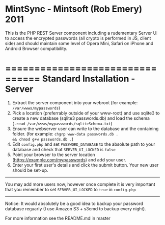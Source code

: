 MintSync - Mintsoft (Rob Emery) 2011
====================================
This is the PHP REST Server component including a rudementary Server UI to access the encrypted passwords (all crypto is performed in JS, client side) and should maintain some level of Opera Mini, Safari on iPhone and Android Browser compatibility.

================================
 Standard Installation - Server
================================

1. Extract the server component into your webroot (for example: <code>/var/wwws/mypasswords</code>)
2. Pick a location (preferrably outside of your www-root) and use sqlite3 to create a new database (sqlite3 passwords.db) and load the schema (<code>.read /var/wwws/mypasswords/sqliteSchema.txt</code>)
3. Ensure the webserver user can write to the database and the containing folder. 
    (for example: <code>chgrp www-data passwords.db . && chmod g+w passwords.db .</code>)
4. Edit <code>config.php</code> and set <code>PASSWORD_DATABASE</code> to the absolute path to your database and check that 
    <code>SERVER_UI_LOCKED</code> is <code>false</code>
5. Point your browser to the server location (https://example.com/mypasswords) and add your user.
6. Enter your first user's details and click the submit button. Your new user should be set-up. 

***
You may add more users now, however once complete it is very important that you remember to set <code>SERVER_UI_LOCKED</code> to <code>true</code> in <code>config.php</code>
***

Notice: It would absolutely be a good idea to backup your password database reguarly (I use Amazon S3 + s3cmd to backup every night).

For more information see the README.md in master